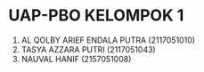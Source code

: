 # UAP-PBO KELOMPOK 1
1) AL QOLBY ARIEF ENDALA PUTRA (2117051010)
2) TASYA AZZARA PUTRI (2117051043)
3) NAUVAL HANIF (2157051008)
